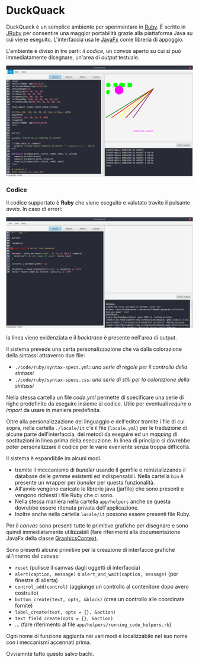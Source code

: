 DuckQuack
===

DuckQuack è un semplice ambiente per sperimentare in [Ruby](https://www.ruby-lang.org/it/).
È scritto in [JRuby](http://jruby.org/) per consentire una maggior portabilità grazie alla piattaforma Java su cui viene eseguito.
L'interfaccia usa le [JavaFx](http://docs.oracle.com/javase/8/javafx/api/toc.htm) come libreria di appoggio.

L'ambiente è diviso in tre parti: *il codice*, un *canvas* aperto su cui si può immediatamente disegnare, un'area di *output* testuale.

![immagine1](./images/img1.png)

### Codice

Il codice supportato è **Ruby** che viene eseguito e valutato travite il pulsante *avvia*. In caso di errori:

![immagine2](./images/img2.png)

la linea viene evidenziata e il *backtrace* è presente nell'area di output.

Il sistema prevede una certa personalizzazione che va dalla colorazione della sintassi attraverso due file:

+ ```./code/ruby/syntax-specs.yml```: *una serie di regole per il controllo della sintassi*
+ ```./code/ruby/syntax-specs.css```: *una serie di stili per la colorazione della sintassi*

Nella stessa cartella un file *code.yml* permette di specificare una serie di righe predefinite da eseguire insieme al codice. Utile per eventuali *require* o *import* da usare in maniera predefinita.

Oltre alla personalizzazione del linguaggio e dell'editor tramite i file di cui sopra, nella cartella ```./locale/it``` c'è il file (```locale.yml```) per le traduzione di alcune parte dell'interfaccia, dei metodi da eseguire ed un *mapping* di sostituzioni in linea prima della esecuzione. In linea di principio si dovrebbe poter personalizzare il codice per le varie eveniente senza troppa difficoltà.

Il sistema è espandibile im alcuni modi.

+ tramite il meccanismo di *bundler* usando il gemfile e reinizializzando il database delle *gemme* esistenti ed indispensabili. Nella cartella ```bin``` è presente un wrapper per *bundler* per questa funzionalità. 
+ All'avvio vengono caricate le librerie java (jarfile) che sono presenti e vengono richiesti i file Ruby che ci sono. 
+ Nella stessa maniera nella cartella ```app/helpers``` anche se questa dovrebbe essere ritenuta privata dell'applicazione. 
+ Inoltre anche nella cartella ```locale/it``` possono essere presenti file Ruby.

Per il *canvas* sono presenti tutte le primitive grafiche per disegnare e sono quindi immediatamente utilizzabili (fare riferimenti alla documentazione JavaFx della classe [GraphicsContext](http://docs.oracle.com/javase/8/javafx/api/javafx/scene/canvas/GraphicsContext.html).

Sono presenti alcune primitive per la creazione di interfacce grafiche all'interno del canvas:

+ ```reset``` (pulisce il camvas dagli oggetti di interfaccia)
+ ```alert(caption, message)``` e ```alert_and_wait(caption, message)``` (per finestre di allerta)
+ ```control_add(control)``` (aggiunge un controllo al contenitore dopo avero costruito)
+ ```button_create(text, opts, &block)``` (crea un controllo alle coordinate fornite)
+ ```label_create(text, opts = {}, &action)``` 
+ ```text_field_create(opts = {}, &action)```
+ ... (fare riferimento al file ```app/helpers/running_code_helpers.rb```)

Ogni nome di funzione aggiunta nei vari modi è localizzabile nel suo nome con i meccanismi accennati prima.

Ovviamnte tutto questo salvo bachi.
